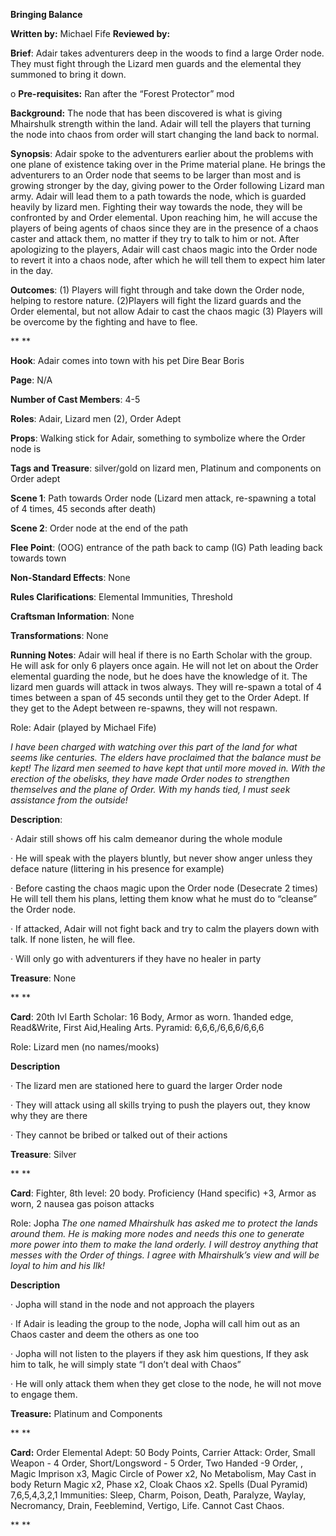 **Bringing Balance**

 

**Written by:** Michael Fife          **Reviewed by:** 




 **Brief**: Adair takes adventurers deep in the woods to find a large Order node. They must fight through the Lizard men guards and the elemental they summoned to bring it down.

o **Pre-requisites:** Ran after the “Forest Protector” mod

**Background:** The node that has been discovered is what is giving Mhairshulk strength within the land. Adair will tell the players that turning the node into chaos from order will start changing the land back to normal. 

**Synopsis**: Adair spoke to the adventurers earlier about the problems with one plane of existence taking over in the Prime material plane. He brings the adventurers to an Order node that seems to be larger than most and is growing stronger by the day, giving power to the Order following Lizard man army. Adair will lead them to a path towards the node, which is guarded heavily by lizard men. Fighting their way towards the node, they will be confronted by and Order elemental. Upon reaching him, he will accuse the players of being agents of chaos since they are in the presence of a chaos caster and attack them, no matter if they try to talk to him or not. After apologizing to the players, Adair will cast chaos magic into the Order node to revert it into a chaos node, after which he will tell them to expect him later in the day.

 

**Outcomes**: (1) Players will fight through and take down the Order node, helping to restore nature. (2)Players will fight the lizard guards and the Order elemental, but not allow Adair to cast the chaos magic (3) Players will be overcome by the fighting and have to flee.

 




 

**
**

**Hook**: Adair comes into town with his pet Dire Bear Boris

**Page**: N/A

**Number of Cast Members**: 4-5

**Roles**: Adair, Lizard men (2), Order Adept

**Props**: Walking stick for Adair, something to symbolize where the Order node is

**Tags and Treasure**: silver/gold on lizard men, Platinum and components on Order adept

**Scene 1**: Path towards Order node (Lizard men attack, re-spawning a total of 4 times, 45 seconds after death)

**Scene 2**: Order node at the end of the path

**Flee Point**: (OOG) entrance of the path back to camp (IG) Path leading back towards town

 

**Non-Standard Effects**: None

**Rules Clarifications**: Elemental Immunities, Threshold 

**Craftsman Information**: None

**Transformations**: None

 




 **Running Notes**: Adair will heal if there is no Earth Scholar with the group. He will ask for only 6 players once again. He will not let on about the Order elemental guarding the node, but he does have the knowledge of it. The lizard men guards will attack in twos always. They will re-spawn a total of 4 times between a span of 45 seconds until they get to the Order Adept. If they get to the Adept between re-spawns, they will not respawn.



 



Role: Adair (played by Michael Fife)



*I have been charged with watching over this part of the land for what seems like centuries. The elders have proclaimed that the balance must be kept! The lizard men seemed to have kept that until more moved in. With the erection of the obelisks, they have made Order nodes to strengthen themselves and the plane of Order. With my hands tied, I must seek assistance from the outside!*

**Description**:

·     Adair still shows off his calm demeanor during the whole module

·    He will speak with the players bluntly, but never show anger unless they deface nature (littering in his presence for example)

·    Before casting the chaos magic upon the Order node (Desecrate 2 times) He will tell them his plans, letting them know what he must do to “cleanse” the Order node.

·    If attacked, Adair will not fight back and try to calm the players down with talk. If none listen, he will flee.

·    Will only go with adventurers if they have no healer in party
 

**Treasure**: None
 

**
**

**Card**: 20th lvl Earth Scholar: 16 Body, Armor as worn. 1handed edge, Read&Write, First Aid,Healing Arts. Pyramid: 6,6,6,/6,6,6/6,6,6

 



 

 

Role: Lizard men (no names/mooks)

**Description**

·    The lizard men are stationed here to guard the larger Order node

·    They will attack using all skills trying to push the players out, they know why they are there

·    They cannot be bribed or talked out of their actions

 

**Treasure**: Silver
 

**
**

**Card**: Fighter, 8th level: 20 body. Proficiency (Hand specific) +3, Armor as worn, 2 nausea gas poison attacks  
 

 



Role: Jopha
 *The one named Mhairshulk has asked* *me to protect the lands around them. He is making more nodes and needs this one to generate more power into them to make the land orderly. I will destroy anything that messes with the Order of things. I agree with Mhairshulk’s view and will be loyal to him and his Ilk!*

**Description**

·    Jopha will stand in the node and not approach the players

·    If Adair is leading the group to the node, Jopha will call him out as an Chaos caster and deem the others as one too

·    Jopha will not listen to the players if they ask him questions, If they ask him to talk, he will simply state “I don’t deal with Chaos”

·    He will only attack them when they get close to the node, he will not move to engage them.

 

**Treasure:** Platinum and Components

**
**

**Card:** Order Elemental Adept: 50 Body Points, Carrier Attack: Order, Small Weapon - 4 Order, Short/Longsword - 5 Order, Two Handed -9 Order, , Magic Imprison x3, Magic Circle of Power x2, No Metabolism, May Cast in body Return Magic x2, Phase x2, Cloak Chaos x2. Spells (Dual Pyramid) 7,6,5,4,3,2,1 Immunities: Sleep, Charm, Poison, Death, Paralyze, Waylay, Necromancy, Drain, Feeblemind, Vertigo, Life. Cannot Cast Chaos.

 

**
**